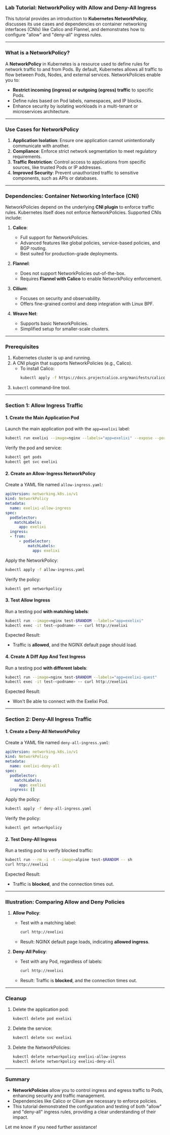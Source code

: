 ### **Lab Tutorial: NetworkPolicy with Allow and Deny-All Ingress**

This tutorial provides an introduction to **Kubernetes NetworkPolicy**, discusses its use cases and dependencies on container networking interfaces (CNIs) like Calico and Flannel, and demonstrates how to configure "allow" and "deny-all" ingress rules.

---

### **What is a NetworkPolicy?**

A **NetworkPolicy** in Kubernetes is a resource used to define rules for network traffic to and from Pods. By default, Kubernetes allows all traffic to flow between Pods, Nodes, and external services. NetworkPolicies enable you to:
- **Restrict incoming (ingress) or outgoing (egress) traffic** to specific Pods.
- Define rules based on Pod labels, namespaces, and IP blocks.
- Enhance security by isolating workloads in a multi-tenant or microservices architecture.

---

### **Use Cases for NetworkPolicy**
1. **Application Isolation**: Ensure one application cannot unintentionally communicate with another.
2. **Compliance**: Enforce strict network segmentation to meet regulatory requirements.
3. **Traffic Restriction**: Control access to applications from specific sources, like trusted Pods or IP addresses.
4. **Improved Security**: Prevent unauthorized traffic to sensitive components, such as APIs or databases.

---

### **Dependencies: Container Networking Interface (CNI)**
NetworkPolicies depend on the underlying **CNI plugin** to enforce traffic rules. Kubernetes itself does not enforce NetworkPolicies. Supported CNIs include:

1. **Calico**:
   - Full support for NetworkPolicies.
   - Advanced features like global policies, service-based policies, and BGP routing.
   - Best suited for production-grade deployments.

2. **Flannel**:
   - Does not support NetworkPolicies out-of-the-box.
   - Requires **Flannel with Calico** to enable NetworkPolicy enforcement.

3. **Cilium**:
   - Focuses on security and observability.
   - Offers fine-grained control and deep integration with Linux BPF.

4. **Weave Net**:
   - Supports basic NetworkPolicies.
   - Simplified setup for smaller-scale clusters.

---

### **Prerequisites**

1. Kubernetes cluster is up and running.
2. A CNI plugin that supports NetworkPolicies (e.g., Calico).
   - To install Calico:
     ```bash
     kubectl apply -f https://docs.projectcalico.org/manifests/calico.yaml
     ```
3. `kubectl` command-line tool.

---

### **Section 1: Allow Ingress Traffic**

#### **1. Create the Main Application Pod**
Launch the main application pod with the `app=exelixi` label:
```bash
kubectl run exelixi --image=nginx --labels="app=exelixi" --expose --port=80
```
Verify the pod and service:
```bash
kubectl get pods
kubectl get svc exelixi
```

#### **2. Create an Allow-Ingress NetworkPolicy**
Create a YAML file named `allow-ingress.yaml`:
```yaml
apiVersion: networking.k8s.io/v1
kind: NetworkPolicy
metadata:
  name: exelixi-allow-ingress
spec:
  podSelector:
    matchLabels:
      app: exelixi
  ingress:
  - from:
      - podSelector:
          matchLabels:
            app: exelixi
```

Apply the NetworkPolicy:
```bash
kubectl apply -f allow-ingress.yaml
```

Verify the policy:
```bash
kubectl get networkpolicy
```

#### **3. Test Allow Ingress**
Run a testing pod **with matching labels**:
```bash
kubectl run --image=nginx test-$RANDOM --labels="app=exelixi"
kubectl exec -it test-<podname> -- curl http://exelixi
```

Expected Result:
- Traffic is **allowed**, and the NGINX default page should load.

#### **4. Create A Diff App And Test Ingress**
Run a testing pod **with different labels**:
```bash
kubectl run --image=nginx test-$RANDOM --labels="app=exelixi-quest"
kubectl exec -it test-<podname> -- curl http://exelixi
```

Expected Result:
- Won't Be able to connect with the Exelixi Pod.

---

### **Section 2: Deny-All Ingress Traffic**

#### **1. Create a Deny-All NetworkPolicy**
Create a YAML file named `deny-all-ingress.yaml`:
```yaml
apiVersion: networking.k8s.io/v1
kind: NetworkPolicy
metadata:
  name: exelixi-deny-all
spec:
  podSelector:
    matchLabels:
      app: exelixi
  ingress: []
```

Apply the policy:
```bash
kubectl apply -f deny-all-ingress.yaml
```

Verify the policy:
```bash
kubectl get networkpolicy
```

#### **2. Test Deny-All Ingress**
Run a testing pod to verify blocked traffic:
```bash
kubectl run --rm -i -t --image=alpine test-$RANDOM -- sh
curl http://exelixi
```

Expected Result:
- Traffic is **blocked**, and the connection times out.

---

### **Illustration: Comparing Allow and Deny Policies**

1. **Allow Policy**:
   - Test with a matching label:
     ```bash
     curl http://exelixi
     ```
   - Result: NGINX default page loads, indicating **allowed ingress**.

2. **Deny-All Policy**:
   - Test with any Pod, regardless of labels:
     ```bash
     curl http://exelixi
     ```
   - Result: Traffic is **blocked**, and the connection times out.

---

### **Cleanup**

1. Delete the application pod:
   ```bash
   kubectl delete pod exelixi
   ```

2. Delete the service:
   ```bash
   kubectl delete svc exelixi
   ```

3. Delete the NetworkPolicies:
   ```bash
   kubectl delete networkpolicy exelixi-allow-ingress
   kubectl delete networkpolicy exelixi-deny-all
   ```

---

### **Summary**

- **NetworkPolicies** allow you to control ingress and egress traffic to Pods, enhancing security and traffic management.
- Dependencies like Calico or Cilium are necessary to enforce policies.
- This tutorial demonstrated the configuration and testing of both "allow" and "deny-all" ingress rules, providing a clear understanding of their impact. 

Let me know if you need further assistance!
